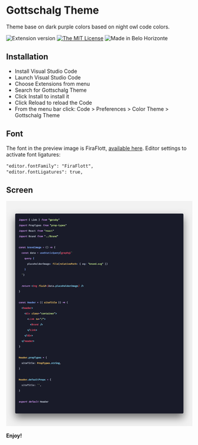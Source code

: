# Gottschalg Theme

Theme base on dark purple colors based on night owl code colors.

![Extension version](https://img.shields.io/visual-studio-marketplace/v/gottschalg.gottschalg-theme?style=flat-square)
[![The MIT License](https://img.shields.io/badge/license-MIT-blue.svg?style=flat-square)](http://opensource.org/licenses/MIT)
![Made in Belo Horizonte](https://img.shields.io/badge/MADE%20IN%20-BELO%20HORIZONTE-blue?style=flat-square)


## Installation
- Install Visual Studio Code
- Launch Visual Studio Code
- Choose Extensions from menu
- Search for Gottschalg Theme
- Click Install to install it
- Click Reload to reload the Code
- From the menu bar click: Code > Preferences > Color Theme > Gottschalg Theme

## Font
The font in the preview image is FiraFlott, [available here](https://github.com/kosimst/FiraFlott). 
Editor settings to activate font ligatures:
```
"editor.fontFamily": "FiraFlott",
"editor.fontLigatures": true,
```

## Screen
![Screen](screen.png)

**Enjoy!**
